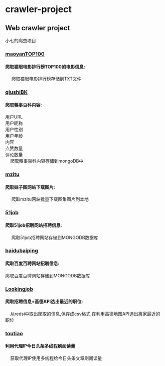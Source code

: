 # crawler-project

<h2>Web crawler project</h2>

小七的爬虫项目</br>
<h3><a href="https://github.com/xiaoqi521/crawler-project/blob/master/maoyanTOP100.py">maoyanTOP100</a></h3>
  <h4> 爬取猫眼电影排行榜TOP100的电影信息:</h4>
      爬取猫眼电影排行榜存储到TXT文件</br>
    
<h3><a href="https://github.com/xiaoqi521/crawler-project/blob/master/qiushiBK.py">qiushiBK</a></h3>
  <h4>爬取糗事百科内容:</h4>
        用户URL</br>
        用户昵称</br>
        用户性别</br>
        用户年龄</br>
        内容</br>
        点赞数量</br>
        评论数量</br>
      爬取糗事百科内容存储到mongoDB中</br>
      
<h3><a href="https://github.com/xiaoqi521/crawler-project/blob/master/mzitu.py">mzitu</a></h3>
 <h4>爬取妹子图网站下载图片:</h4>
      爬取mzitu网站批量下载图集图片到本地</br>
      
      
<h3><a href="https://github.com/xiaoqi521/crawler-project/blob/master/51job.py">51job</a></h3>
 <h4>爬取51job招聘网站招聘信息:</h4>
      爬取51job招聘网站存储到MONGODB数据库</br>
<h3><a href="https://github.com/xiaoqi521/crawler-project/blob/master/baidubaiping.py">baidubaiping</a></h3>
 <h4>爬取百度百聘网站招聘信息:</h4>
      爬取百度百聘网站存储到MONGODB数据库</br>
<h3><a href="https://github.com/xiaoqi521/crawler-project/blob/master/Lookingjob">Lookingjob</a></h3>
 <h4>爬取招聘信息+高德API选出最近的职位:</h4>
      从redsi中取出爬取的信息,保存成csv格式,在利用高德地图API选出离家最近的职位</br>
<h3><a href="https://github.com/xiaoqi521/crawler-project/blob/master/toutiao.py">toutiao</a></h3>
 <h4>利用代理IP今日头条多线程刷阅读量</h4>
      获取代理IP使用多线程给今日头条文章刷阅读量</br>
            


